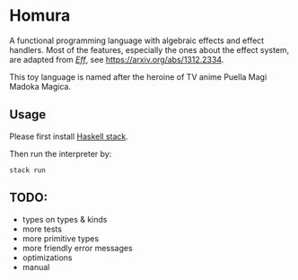 # Homura

A functional programming language with algebraic effects and effect handlers. Most of the features, especially the ones about the effect system, are adapted from [*Eff*](https://www.eff-lang.org/), see https://arxiv.org/abs/1312.2334.

This toy language is named after the heroine of TV anime Puella Magi Madoka Magica.

## Usage

Please first install [Haskell stack](https://docs.haskellstack.org/en/stable/).

Then run the interpreter by:
```
stack run
```

## TODO:

- types on types & kinds
- more tests
- more primitive types
- more friendly error messages
- optimizations
- manual

